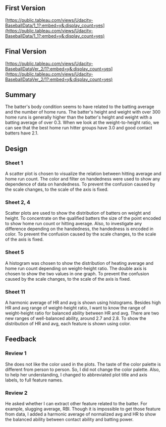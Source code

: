 ## First Version

[https://public.tableau.com/views/Udacity-BaseballData/1_1?:embed=y&:display_count=yes](https://public.tableau.com/views/Udacity-BaseballData/1_1?:embed=y&:display_count=yes) 

## Final Version

[https://public.tableau.com/views/Udacity-BaseballDataVer_2/1?:embed=y&:display_count=yes](https://public.tableau.com/views/Udacity-BaseballDataVer_2/1?:embed=y&:display_count=yes) 

## Summary

The batter's body condition seems to have related to the batting average and the number of home runs. The batter's height and weight with over 300 home runs is generally higher than the batter's height and weight with a batting average of over 0.3. When we look at the weight-to-height ratio, we can see that the best home run hitter groups have 3.0 and good contact batters have 2.1.

## Design

### Sheet 1

A scatter plot is chosen to visualize the relation between hitting average and home run count. The color and filter on handedness were used to show any dependence of data on handedness. To prevent the confusion caused by the scale changes, to the scale of the axis is fixed.

### Sheet 2, 4

Scatter plots are used to show the distribution of batters on weight and height. To concentrate on the qualified batters the size of the point encoded to show home run count or hitting average. Also, to investigate any difference depending on the handedness, the handedness is encoded in color. To prevent the confusion caused by the scale changes, to the scale of the axis is fixed.

### Sheet 5

A histogram was chosen to show the distribution of heating average and home run count depending on weight-height ratio. The double axis is chosen to show the two values in one graph. To prevent the confusion caused by the scale changes, to the scale of the axis is fixed.

### Sheet 11

A harmonic average of HR and avg is shown using histograms. Besides high HR and avg range of weight-height ratio, I want to know the range of weight-height ratio for balanced ability between HR and avg. There are two new ranges of well-balanced ability, around 2.7 and 2.8. To show the distribution of HR and avg, each feature is shown using color.

## Feedback

### Review 1

She does not like the color used in the plots. The taste of the color palette is different from person to person. So, I did not change the color palette. Also, to help her understanding, I changed to abbreviated plot title and axis labels, to full feature names.

### Review 2

He asked whether I can extract other feature related to the batter. For example, slugging average, RBI. Though it is impossible to get those feature from data, I added a harmonic average of normalized avg and HR to show the balanced ability between contact ability and batting power. 
